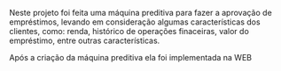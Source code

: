 Neste projeto foi feita uma máquina preditiva para fazer a aprovação de empréstimos, levando em consideração algumas características dos clientes, como: renda, histórico de operações finaceiras, valor do empréstimo, entre outras características.

Após a criação da máquina preditiva ela foi implementada na WEB